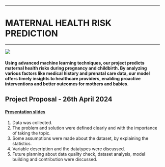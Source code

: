 ___
# MATERNAL HEALTH RISK PREDICTION
___

<img src="https://github.com/cepdnaclk/e19-co544-Maternal-Health-Risk/blob/main/Image.png"/>

#### Using advanced machine learning techniques, our project predicts maternal health risks during pregnancy and childbirth. By analyzing various factors like medical history and prenatal care data, our model offers timely insights to healthcare providers, enabling proactive interventions and better outcomes for mothers and babies.

## Project Proposal - 26th April 2024
#### [Presentation slides](https://drive.google.com/file/d/1Hv10fC8xaEZuGu2e65Lwwhq0g68HFeWJ/view?usp=sharing)
1. Data was collected.
2. The problem and solution were defined clearly and with the importance of taking the topic.
3. Some assumptions were made about the dataset, by explaining the statistics.
4. Variable description and the datatypes were discussed.
5. Future planning about data quality check, dataset analysis, model building and contribution were discussed.



